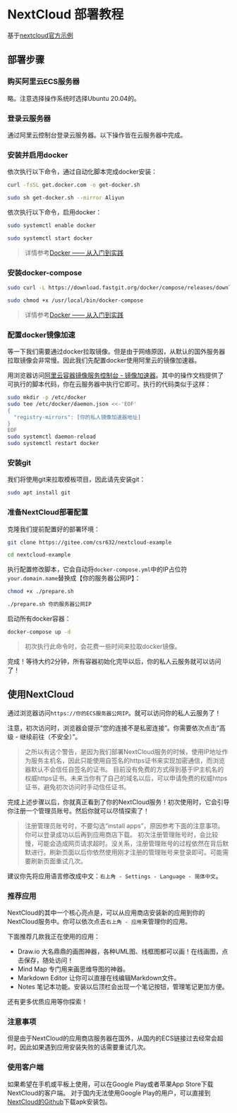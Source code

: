 # NextCloud 部署教程

基于[nextcloud官方示例](https://github.com/nextcloud/docker/tree/master/.examples/docker-compose/with-nginx-proxy/mariadb/apache)

## 部署步骤

### 购买阿里云ECS服务器

略。注意选择操作系统时选择Ubuntu 20.04的。

### 登录云服务器

通过阿里云控制台登录云服务器。以下操作皆在云服务器中完成。

### 安装并启用docker

依次执行以下命令，通过自动化脚本完成docker安装：

```sh
curl -fsSL get.docker.com -o get-docker.sh

sudo sh get-docker.sh --mirror Aliyun
```

依次执行以下命令，启用docker：

```sh
sudo systemctl enable docker

sudo systemctl start docker
```

> 详情参考[Docker —— 从入门到实践](https://yeasy.gitbook.io/docker_practice/install/ubuntu)

### 安装docker-compose

```sh
sudo curl -L https://download.fastgit.org/docker/compose/releases/download/1.27.4/docker-compose-`uname -s`-`uname -m` > /usr/local/bin/docker-compose

sudo chmod +x /usr/local/bin/docker-compose
```

> 详情参考[Docker —— 从入门到实践](https://yeasy.gitbook.io/docker_practice/compose/install)

### 配置docker镜像加速

等一下我们需要通过docker拉取镜像。但是由于网络原因，从默认的国外服务器拉取镜像会非常慢。因此我们先配置docker使用阿里云的镜像加速器。

用浏览器访问[阿里云容器镜像服务控制台 - 镜像加速器](https://cr.console.aliyun.com/cn-hangzhou/instances/mirrors)。其中的操作文档提供了可执行的脚本代码，你在云服务器中执行它即可。执行的代码类似于这样：
```sh
sudo mkdir -p /etc/docker
sudo tee /etc/docker/daemon.json <<-'EOF'
{
  "registry-mirrors": [你的私人镜像加速器地址]
}
EOF
sudo systemctl daemon-reload
sudo systemctl restart docker

```

### 安装git

我们将使用git来拉取模板项目，因此请先安装git：
```sh
sudo apt install git
```

### 准备NextCloud部署配置

克隆我们提前配置好的部署环境：
```sh
git clone https://gitee.com/csr632/nextcloud-example

cd nextcloud-example
```

执行配置修改脚本，它会自动将`docker-compose.yml`中的IP占位符`your.domain.name`替换成【你的服务器公网IP】：
```sh
chmod +x ./prepare.sh

./prepare.sh 你的服务器公网IP
```

启动所有docker容器：
```sh
docker-compose up -d
```
> 初次执行此命令时，会花费一些时间来拉取docker镜像。

完成！等待大约2分钟，所有容器初始化完毕以后，你的私人云服务就可以访问了！

## 使用NextCloud

通过浏览器访问`https://你的ECS服务器公网IP`。就可以访问你的私人云服务了！

注意，初次访问时，浏览器会提示“您的连接不是私密连接”。你需要依次点击“高级 - 继续前往（不安全）”。

> 之所以有这个警告，是因为我们部署NextCloud服务的时候，使用IP地址作为服务主机名，因此只能使用自签名的https证书来实现加密通信，而浏览器默认不会信任自签名的证书。
> 目前没有免费的方式得到基于IP主机名的权威https证书。未来当你有了自己的域名以后，可以申请免费的权威https证书，避免初次访问时手动信任证书。

完成上述步骤以后，你就真正看到了你的NextCloud服务！初次使用时，它会引导你注册一个管理员账号。然后你就可以尽情探索了！
> 注册管理员账号时，不要勾选“install apps”，原因参考下面的注意事项。你可以登录成功以后再到应用商店下载。
> 初次注册管理账号时，会比较慢，可能会造成网页请求超时。没关系，注册管理账号的过程依然在背后默默进行。刷新页面以后你依然使用刚才注册的管理账号来登录即可。可能需要刷新页面重试几次。

建议你先将应用语言修改成中文：`右上角 - Settings - Language - 简体中文`。

### 推荐应用

NextCloud的其中一个核心亮点是，可以从应用商店安装新的应用到你的NextCloud服务中。你可以依次点击`右上角 - 应用`来管理你的应用。

下面推荐几款我正在使用的应用：

- Draw.io 大名鼎鼎的画图神器，各种UML图、线框图都可以画！在线画图，点击保存，随处访问！
- Mind Map 专门用来画思维导图的神器。
- Markdown Editor 让你可以直接在线编辑Markdown文件。
- Notes 笔记本功能。安装以后顶栏会出现一个笔记按钮，管理笔记更加方便。

还有更多优质应用等你探索！

### 注意事项

但是由于NextCloud的应用商店服务器在国外，从国内的ECS链接过去经常会超时。因此如果遇到应用安装失败的话需要重试几次。

### 使用客户端

如果希望在手机或平板上使用，可以在Google Play或者苹果App Store下载NextCloud的客户端。
对于国内无法使用Google Play的用户，可以直接到[NextCloud的Github](https://github.com/nextcloud/android/releases)下载apk安装包。

